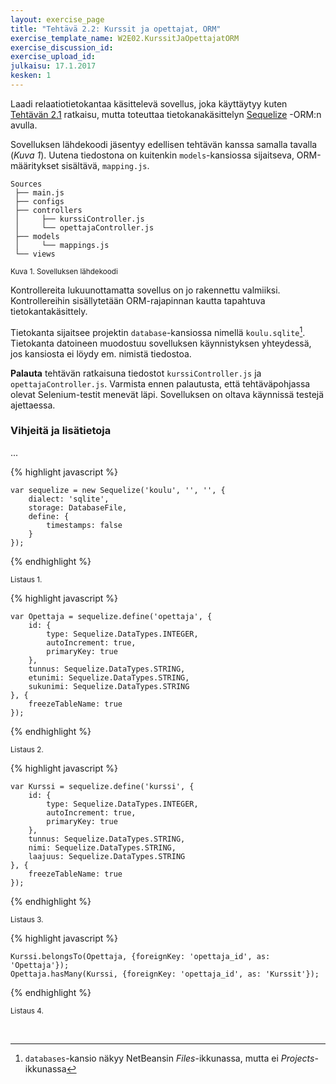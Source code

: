 ```yaml
---
layout: exercise_page
title: "Tehtävä 2.2: Kurssit ja opettajat, ORM"
exercise_template_name: W2E02.KurssitJaOpettajatORM
exercise_discussion_id: 
exercise_upload_id: 
julkaisu: 17.1.2017
kesken: 1
---
```


Laadi relaatiotietokantaa käsittelevä sovellus, joka käyttäytyy kuten [Tehtävän 2.1](../tehtava21) ratkaisu, mutta toteuttaa tietokanakäsittelyn [Sequelize][sequelize] -ORM:n avulla.

[sequelize]: http://www.sequelizejs.com

Sovelluksen lähdekoodi jäsentyy edellisen tehtävän kanssa samalla tavalla (*Kuva 1*). Uutena tiedostona on kuitenkin `models`-kansiossa sijaitseva, ORM-määritykset sisältävä, `mapping.js`.

~~~
Sources
 ├── main.js
 ├── configs
 ├── controllers
 │     ├── kurssiController.js 
 │     └── opettajaController.js 
 ├── models
 │     └── mappings.js 
 └── views
~~~

<small>Kuva 1. Sovelluksen lähdekoodi</small>

Kontrollereita lukuunottamatta sovellus on jo rakennettu valmiiksi. Kontrollereihin sisällytetään ORM-rajapinnan kautta tapahtuva tietokantakäsittely. 

Tietokanta sijaitsee projektin `database`-kansiossa nimellä `koulu.sqlite`[^1]. Tietokanta datoineen muodostuu sovelluksen käynnistyksen yhteydessä, jos kansiosta ei löydy em. nimistä tiedostoa.

[^1]: `databases`-kansio näkyy NetBeansin *Files*-ikkunassa, mutta ei *Projects*-ikkunassa

**Palauta** tehtävän ratkaisuna tiedostot `kurssiController.js` ja `opettajaController.js`. Varmista ennen palautusta, että tehtäväpohjassa olevat Selenium-testit menevät läpi. Sovelluksen on oltava käynnissä testejä ajettaessa.

### Vihjeitä ja lisätietoja

...


{% highlight javascript %}

    var sequelize = new Sequelize('koulu', '', '', {
        dialect: 'sqlite',
        storage: DatabaseFile,
        define: {
            timestamps: false
        }
    });

{% endhighlight %}

<small>Listaus 1.</small>



{% highlight javascript %}

    var Opettaja = sequelize.define('opettaja', {
        id: {
            type: Sequelize.DataTypes.INTEGER, 
            autoIncrement: true, 
            primaryKey: true
        },
        tunnus: Sequelize.DataTypes.STRING,
        etunimi: Sequelize.DataTypes.STRING,
        sukunimi: Sequelize.DataTypes.STRING
    }, {
        freezeTableName: true
    });


{% endhighlight %}

<small>Listaus 2.</small>



{% highlight javascript %}

    var Kurssi = sequelize.define('kurssi', {
        id: {
            type: Sequelize.DataTypes.INTEGER, 
            autoIncrement: true, 
            primaryKey: true
        },
        tunnus: Sequelize.DataTypes.STRING,
        nimi: Sequelize.DataTypes.STRING,
        laajuus: Sequelize.DataTypes.STRING
    }, {
        freezeTableName: true
    });

{% endhighlight %}

<small>Listaus 3.</small>


{% highlight javascript %}

    Kurssi.belongsTo(Opettaja, {foreignKey: 'opettaja_id', as: 'Opettaja'});
    Opettaja.hasMany(Kurssi, {foreignKey: 'opettaja_id', as: 'Kurssit'});

{% endhighlight %}

<small>Listaus 4.</small>



<br/>


